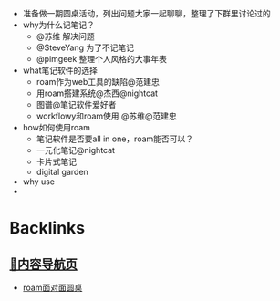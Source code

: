 - 准备做一期圆桌活动，列出问题大家一起聊聊，整理了下群里讨论过的
- why为什么记笔记？
    - @苏维 解决问题
    - @SteveYang 为了不记笔记
    - @pimgeek 整理个人风格的大事年表
- what笔记软件的选择
    - roam作为web工具的缺陷@范建忠
    - 用roam搭建系统@杰西@nightcat
    - 图谱@笔记软件爱好者
    - workflowy和roam使用 @苏维@范建忠
- how如何使用roam
    - 笔记软件是否要all in one，roam能否可以？
    - 一元化笔记@nightcat
    - 卡片式笔记
    - digital garden
- why use
- 

# Backlinks
## [🎈内容导航页](🎈内容导航页.md)
- [roam面对面圆桌](roam面对面圆桌.md)


